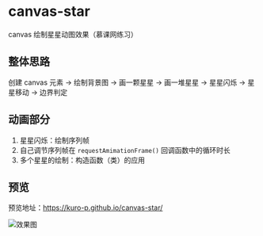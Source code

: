 # canvas-star
canvas 绘制星星动图效果（慕课网练习）

## 整体思路
创建 canvas 元素 → 绘制背景图 → 画一颗星星 → 画一堆星星 → 星星闪烁 → 星星移动 → 边界判定

## 动画部分
1. 星星闪烁：绘制序列帧
2. 自己调节序列帧在 `requestAmimationFrame()` 回调函数中的循环时长
3. 多个星星的绘制：构造函数（类）的应用

## 预览
预览地址：https://kuro-p.github.io/canvas-star/

![](https://github.com/Kuro-P/canvasStar/blob/master/images/preview.gif "效果图") 

